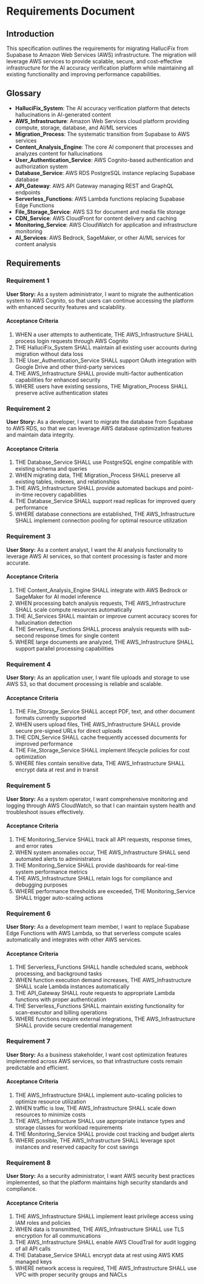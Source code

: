# Requirements Document

## Introduction

This specification outlines the requirements for migrating HalluciFix from Supabase to Amazon Web Services (AWS) infrastructure. The migration will leverage AWS services to provide scalable, secure, and cost-effective infrastructure for the AI accuracy verification platform while maintaining all existing functionality and improving performance capabilities.

## Glossary

- **HalluciFix_System**: The AI accuracy verification platform that detects hallucinations in AI-generated content
- **AWS_Infrastructure**: Amazon Web Services cloud platform providing compute, storage, database, and AI/ML services
- **Migration_Process**: The systematic transition from Supabase to AWS services
- **Content_Analysis_Engine**: The core AI component that processes and analyzes content for hallucinations
- **User_Authentication_Service**: AWS Cognito-based authentication and authorization system
- **Database_Service**: AWS RDS PostgreSQL instance replacing Supabase database
- **API_Gateway**: AWS API Gateway managing REST and GraphQL endpoints
- **Serverless_Functions**: AWS Lambda functions replacing Supabase Edge Functions
- **File_Storage_Service**: AWS S3 for document and media file storage
- **CDN_Service**: AWS CloudFront for content delivery and caching
- **Monitoring_Service**: AWS CloudWatch for application and infrastructure monitoring
- **AI_Services**: AWS Bedrock, SageMaker, or other AI/ML services for content analysis

## Requirements

### Requirement 1

**User Story:** As a system administrator, I want to migrate the authentication system to AWS Cognito, so that users can continue accessing the platform with enhanced security features and scalability.

#### Acceptance Criteria

1. WHEN a user attempts to authenticate, THE AWS_Infrastructure SHALL process login requests through AWS Cognito
2. THE HalluciFix_System SHALL maintain all existing user accounts during migration without data loss
3. THE User_Authentication_Service SHALL support OAuth integration with Google Drive and other third-party services
4. THE AWS_Infrastructure SHALL provide multi-factor authentication capabilities for enhanced security
5. WHERE users have existing sessions, THE Migration_Process SHALL preserve active authentication states

### Requirement 2

**User Story:** As a developer, I want to migrate the database from Supabase to AWS RDS, so that we can leverage AWS database optimization features and maintain data integrity.

#### Acceptance Criteria

1. THE Database_Service SHALL use PostgreSQL engine compatible with existing schema and queries
2. WHEN migrating data, THE Migration_Process SHALL preserve all existing tables, indexes, and relationships
3. THE AWS_Infrastructure SHALL provide automated backups and point-in-time recovery capabilities
4. THE Database_Service SHALL support read replicas for improved query performance
5. WHERE database connections are established, THE AWS_Infrastructure SHALL implement connection pooling for optimal resource utilization

### Requirement 3

**User Story:** As a content analyst, I want the AI analysis functionality to leverage AWS AI services, so that content processing is faster and more accurate.

#### Acceptance Criteria

1. THE Content_Analysis_Engine SHALL integrate with AWS Bedrock or SageMaker for AI model inference
2. WHEN processing batch analysis requests, THE AWS_Infrastructure SHALL scale compute resources automatically
3. THE AI_Services SHALL maintain or improve current accuracy scores for hallucination detection
4. THE Serverless_Functions SHALL process analysis requests with sub-second response times for single content
5. WHERE large documents are analyzed, THE AWS_Infrastructure SHALL support parallel processing capabilities

### Requirement 4

**User Story:** As an application user, I want file uploads and storage to use AWS S3, so that document processing is reliable and scalable.

#### Acceptance Criteria

1. THE File_Storage_Service SHALL accept PDF, text, and other document formats currently supported
2. WHEN users upload files, THE AWS_Infrastructure SHALL provide secure pre-signed URLs for direct uploads
3. THE CDN_Service SHALL cache frequently accessed documents for improved performance
4. THE File_Storage_Service SHALL implement lifecycle policies for cost optimization
5. WHERE files contain sensitive data, THE AWS_Infrastructure SHALL encrypt data at rest and in transit

### Requirement 5

**User Story:** As a system operator, I want comprehensive monitoring and logging through AWS CloudWatch, so that I can maintain system health and troubleshoot issues effectively.

#### Acceptance Criteria

1. THE Monitoring_Service SHALL track all API requests, response times, and error rates
2. WHEN system anomalies occur, THE AWS_Infrastructure SHALL send automated alerts to administrators
3. THE Monitoring_Service SHALL provide dashboards for real-time system performance metrics
4. THE AWS_Infrastructure SHALL retain logs for compliance and debugging purposes
5. WHERE performance thresholds are exceeded, THE Monitoring_Service SHALL trigger auto-scaling actions

### Requirement 6

**User Story:** As a development team member, I want to replace Supabase Edge Functions with AWS Lambda, so that serverless compute scales automatically and integrates with other AWS services.

#### Acceptance Criteria

1. THE Serverless_Functions SHALL handle scheduled scans, webhook processing, and background tasks
2. WHEN function execution demand increases, THE AWS_Infrastructure SHALL scale Lambda instances automatically
3. THE API_Gateway SHALL route requests to appropriate Lambda functions with proper authentication
4. THE Serverless_Functions SHALL maintain existing functionality for scan-executor and billing operations
5. WHERE functions require external integrations, THE AWS_Infrastructure SHALL provide secure credential management

### Requirement 7

**User Story:** As a business stakeholder, I want cost optimization features implemented across AWS services, so that infrastructure costs remain predictable and efficient.

#### Acceptance Criteria

1. THE AWS_Infrastructure SHALL implement auto-scaling policies to optimize resource utilization
2. WHEN traffic is low, THE AWS_Infrastructure SHALL scale down resources to minimize costs
3. THE AWS_Infrastructure SHALL use appropriate instance types and storage classes for workload requirements
4. THE Monitoring_Service SHALL provide cost tracking and budget alerts
5. WHERE possible, THE AWS_Infrastructure SHALL leverage spot instances and reserved capacity for cost savings

### Requirement 8

**User Story:** As a security administrator, I want AWS security best practices implemented, so that the platform maintains high security standards and compliance.

#### Acceptance Criteria

1. THE AWS_Infrastructure SHALL implement least privilege access using IAM roles and policies
2. WHEN data is transmitted, THE AWS_Infrastructure SHALL use TLS encryption for all communications
3. THE AWS_Infrastructure SHALL enable AWS CloudTrail for audit logging of all API calls
4. THE Database_Service SHALL encrypt data at rest using AWS KMS managed keys
5. WHERE network access is required, THE AWS_Infrastructure SHALL use VPC with proper security groups and NACLs